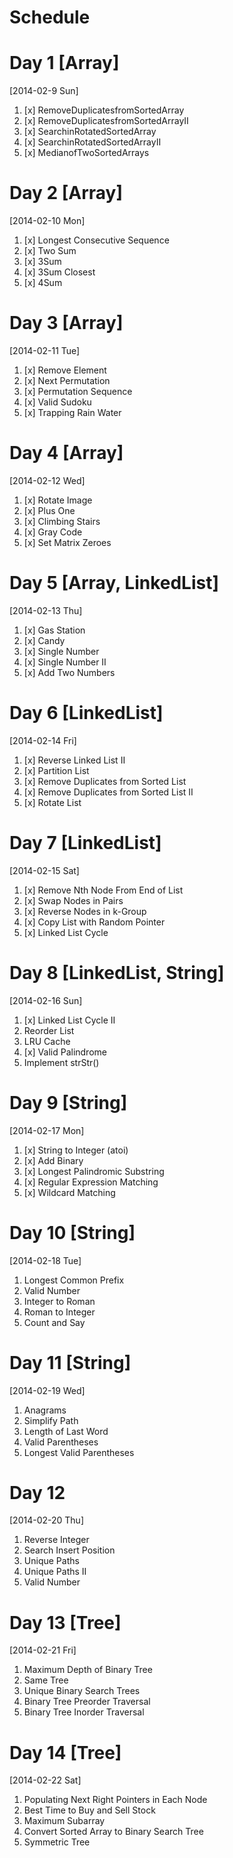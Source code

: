 Schedule
========

Day 1 [Array]
=============
[2014-02-9 Sun]
  1. [x] RemoveDuplicatesfromSortedArray
  2. [x] RemoveDuplicatesfromSortedArrayII 
  3. [x] SearchinRotatedSortedArray
  4. [x] SearchinRotatedSortedArrayII
  5. [x] MedianofTwoSortedArrays


Day 2 [Array]
=============
[2014-02-10 Mon]
  1. [x] Longest Consecutive Sequence
  2. [x] Two Sum
  3. [x] 3Sum
  4. [x] 3Sum Closest
  5. [x] 4Sum


Day 3 [Array]
=============
[2014-02-11 Tue]
  1. [x] Remove Element
  2. [x] Next Permutation
  3. [x] Permutation Sequence
  4. [x] Valid Sudoku
  5. [x] Trapping Rain Water


Day 4 [Array]
=============
[2014-02-12 Wed]
  1. [x] Rotate Image
  2. [x] Plus One
  3. [x] Climbing Stairs 
  4. [x] Gray Code
  5. [x] Set Matrix Zeroes

Day 5 [Array, LinkedList]
=======================
[2014-02-13 Thu]
  1. [x] Gas Station
  2. [x] Candy
  3. [x] Single Number 
  4. [x] Single Number II
  5. [x] Add Two Numbers

Day 6 [LinkedList]
==================
[2014-02-14 Fri]
  1. [x] Reverse Linked List II
  2. [x] Partition List
  3. [x] Remove Duplicates from Sorted List
  4. [x] Remove Duplicates from Sorted List II
  5. [x] Rotate List

Day 7 [LinkedList]
==================
[2014-02-15 Sat]
  1. [x] Remove Nth Node From End of List
  2. [x] Swap Nodes in Pairs
  3. [x] Reverse Nodes in k-Group
  4. [x] Copy List with Random Pointer
  5. [x] Linked List Cycle

Day 8 [LinkedList, String]
==========================
[2014-02-16 Sun]
  1. [x] Linked List Cycle II
  2. Reorder List
  3. LRU Cache
  4. [x] Valid Palindrome
  5. Implement strStr()


Day 9 [String]
==============
[2014-02-17 Mon]
  1. [x] String to Integer (atoi)
  2. [x] Add Binary
  3. [x] Longest Palindromic Substring
  4. [x] Regular Expression Matching
  5. [x] Wildcard Matching

Day 10 [String]
===============
[2014-02-18 Tue]
  1. Longest Common Prefix
  2. Valid Number
  3. Integer to Roman
  4. Roman to Integer
  5. Count and Say

Day 11 [String]
===============
[2014-02-19 Wed]
  1. Anagrams
  2. Simplify Path
  3. Length of Last Word
  4. Valid Parentheses
  5. Longest Valid Parentheses

Day 12
======
[2014-02-20 Thu]
  1. Reverse Integer
  2. Search Insert Position
  3. Unique Paths
  4. Unique Paths II
  5. Valid Number

Day 13 [Tree]
=============
[2014-02-21 Fri]
  1. Maximum Depth of Binary Tree
  2. Same Tree
  3. Unique Binary Search Trees
  4. Binary Tree Preorder Traversal
  5. Binary Tree Inorder Traversal

Day 14 [Tree]
=============
[2014-02-22 Sat]
  1. Populating Next Right Pointers in Each Node
  2. Best Time to Buy and Sell Stock
  3. Maximum Subarray
  4. Convert Sorted Array to Binary Search Tree
  5. Symmetric Tree
